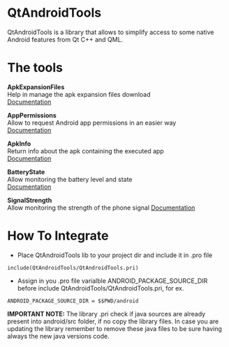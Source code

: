 # QtAndroidTools
QtAndroidTools is a library that allows to simplify access to some native Android features from Qt C++ and QML.

# The tools

**ApkExpansionFiles**  
Help in manage the apk expansion files download  
[Documentation](https://falsinsoft.blogspot.com/2019/01/qtandroidtools-apkexpansionfiles.html)

**AppPermissions**  
Allow to request Android app permissions in an easier way  
[Documentation](https://falsinsoft.blogspot.com/2019/01/qtandroidtools-apppermissions.html)

**ApkInfo**  
Return info about the apk containing the executed app  
[Documentation](https://falsinsoft.blogspot.com/2019/01/qtandroidtools-apkinfo.html)

**BatteryState**  
Allow monitoring the battery level and state  
[Documentation](https://falsinsoft.blogspot.com/2019/01/qtandroidtools-batterystate.html)

**SignalStrength**  
Allow monitoring the strength of the phone signal
[Documentation](https://falsinsoft.blogspot.com/2019/01/qtandroidtools-signalstrength.html)

# How To Integrate
- Place QtAndroidTools lib to your project dir and include it in .pro file
```
include(QtAndroidTools/QtAndroidTools.pri)
```

- Assign in you .pro file varialble ANDROID_PACKAGE_SOURCE_DIR before include QtAndroidTools/QtAndroidTools.pri, for ex.
```
ANDROID_PACKAGE_SOURCE_DIR = $$PWD/android
```

**IMPORTANT NOTE:** The library .pri check if java sources are already present into android/src folder, if no copy the library files. In case you are updating the library remember to remove these java files to be sure having always the new java versions code.